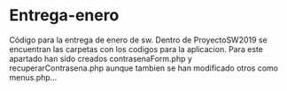 # Entrega-enero
Código para la entrega de enero de sw.
Dentro de ProyectoSW2019 se encuentran las carpetas con los codigos para la aplicacion.
Para este apartado han sido creados contrasenaForm.php y recuperarContrasena.php aunque tambien se han modificado otros como menus.php...
